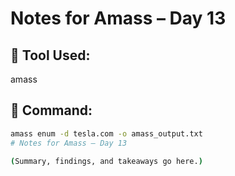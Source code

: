 # Notes for Amass – Day 13

## 🔧 Tool Used:
amass

## 🧠 Command:
```bash
amass enum -d tesla.com -o amass_output.txt
# Notes for Amass – Day 13

(Summary, findings, and takeaways go here.)
